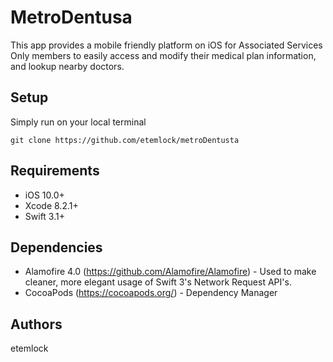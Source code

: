 # MetroDentusa

This app provides a mobile friendly platform on iOS for Associated Services Only members to easily access and modify their medical plan information, and lookup nearby doctors.

## Setup

Simply run on your local terminal

```
git clone https://github.com/etemlock/metroDentusta
```

## Requirements

* iOS 10.0+
* Xcode 8.2.1+ 
* Swift 3.1+

## Dependencies

* Alamofire 4.0 (https://github.com/Alamofire/Alamofire) - Used to make cleaner, more elegant usage of Swift 3's Network Request API's.
* CocoaPods (https://cocoapods.org/) - Dependency Manager

## Authors

etemlock

